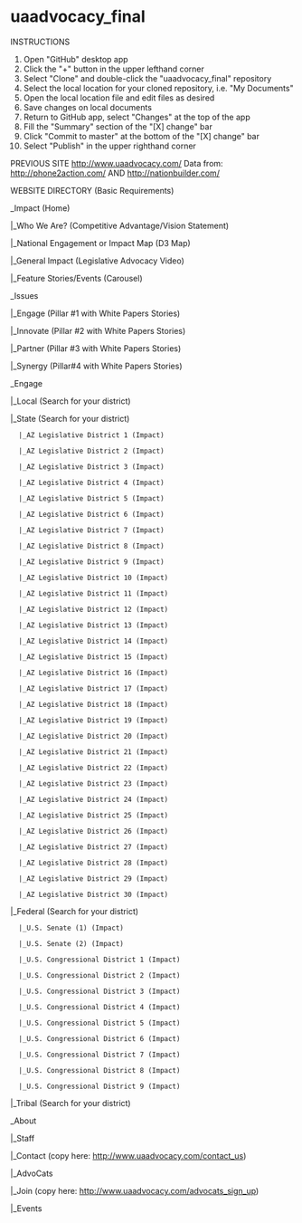 
# uaadvocacy_final

INSTRUCTIONS
1. Open "GitHub" desktop app
2. Click the "+" button in the upper lefthand corner
3. Select "Clone" and double-click the "uaadvocacy_final" repository
4. Select the local location for your cloned repository, i.e. "My Documents"
5. Open the local location file and edit files as desired
6. Save changes on local documents
7. Return to GitHub app, select "Changes" at the top of the app
8. Fill the "Summary" section of the "[X] change" bar
9. Click "Commit to master" at the bottom of the "[X] change" bar
10. Select "Publish" in the upper righthand corner

PREVIOUS SITE
http://www.uaadvocacy.com/
Data from: http://phone2action.com/ AND http://nationbuilder.com/

WEBSITE DIRECTORY (Basic Requirements)

_Impact (Home)

  |_Who We Are? (Competitive Advantage/Vision Statement)
  
  |_National Engagement or Impact Map (D3 Map)
  
  |_General Impact (Legislative Advocacy Video)
  
  |_Feature Stories/Events (Carousel)
  
_Issues

  |_Engage (Pillar #1 with White Papers Stories)
  
  |_Innovate (Pillar #2 with White Papers Stories)
  
  |_Partner (Pillar #3 with White Papers Stories)
  
  |_Synergy (Pillar#4 with White Papers Stories)
  
_Engage

  |_Local (Search for your district)
  
  |_State (Search for your district)
  
      |_AZ Legislative District 1 (Impact)
	  
      |_AZ Legislative District 2 (Impact)
	  
      |_AZ Legislative District 3 (Impact)
	  
      |_AZ Legislative District 4 (Impact)
	  
      |_AZ Legislative District 5 (Impact)
	  
      |_AZ Legislative District 6 (Impact)
	  
      |_AZ Legislative District 7 (Impact)
	  
      |_AZ Legislative District 8 (Impact)
	  
      |_AZ Legislative District 9 (Impact)
	  
      |_AZ Legislative District 10 (Impact)
	  
      |_AZ Legislative District 11 (Impact)
	  
      |_AZ Legislative District 12 (Impact)
	  
      |_AZ Legislative District 13 (Impact)
	  
      |_AZ Legislative District 14 (Impact)
	  
      |_AZ Legislative District 15 (Impact)
	  
      |_AZ Legislative District 16 (Impact)
	  
      |_AZ Legislative District 17 (Impact)
      
	  |_AZ Legislative District 18 (Impact)
      
	  |_AZ Legislative District 19 (Impact)
      
	  |_AZ Legislative District 20 (Impact)
      
	  |_AZ Legislative District 21 (Impact)
      
	  |_AZ Legislative District 22 (Impact)
      
	  |_AZ Legislative District 23 (Impact)
      
	  |_AZ Legislative District 24 (Impact)
      
	  |_AZ Legislative District 25 (Impact)
      
	  |_AZ Legislative District 26 (Impact)
      
	  |_AZ Legislative District 27 (Impact) 
      
	  |_AZ Legislative District 28 (Impact)
      
	  |_AZ Legislative District 29 (Impact)
      
	  |_AZ Legislative District 30 (Impact)
	  
  |_Federal (Search for your district)
  
      |_U.S. Senate (1) (Impact)
	  
      |_U.S. Senate (2) (Impact)
	  
      |_U.S. Congressional District 1 (Impact)
	  
      |_U.S. Congressional District 2 (Impact)
	  
      |_U.S. Congressional District 3 (Impact)
	  
      |_U.S. Congressional District 4 (Impact)
	  
      |_U.S. Congressional District 5 (Impact)
	  
      |_U.S. Congressional District 6 (Impact)
	  
      |_U.S. Congressional District 7 (Impact)
	  
      |_U.S. Congressional District 8 (Impact)
	  
      |_U.S. Congressional District 9 (Impact)
	  
  |_Tribal (Search for your district)
  
_About

  |_Staff
  
  |_Contact (copy here: http://www.uaadvocacy.com/contact_us)
  
  |_AdvoCats 
  
  |_Join (copy here: http://www.uaadvocacy.com/advocats_sign_up)
  
  |_Events
